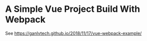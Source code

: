 # A Simple Vue Project Build With Webpack

See <https://ganlvtech.github.io/2018/11/17/vue-webpack-example/>
